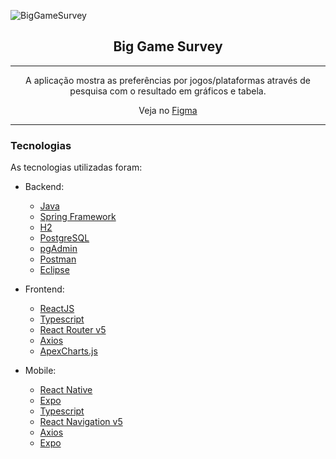 ![BigGameSurvey](https://camo.githubusercontent.com/16b989e9b58fa58537c5692c507ff9c1fc269ced47984779937584b221fd042a/68747470733a2f2f696b2e696d6167656b69742e696f2f323765776f78737373652f636f6c6c6167656d5f5344535f4c71477438694e6e582e706e67)

<h2 align="center">Big Game Survey</h2>

---

<p align="center">A aplicação mostra as preferências por jogos/plataformas através de pesquisa com o resultado em gráficos e tabela.</p>

<p align="center"> Veja no <a href="https://www.figma.com/proto/AE96dXBqHTLIWI0wU340Px/BigGameSurvey?node-id=2%3A559&scaling=min-zoom">Figma</a> </p>

---

### Tecnologias
As tecnologias utilizadas foram:

-   Backend:
    
    -   [Java](https://www.java.com/pt_BR/)
    -   [Spring Framework](https://spring.io/projects/spring-framework)
    -   [H2](https://www.h2database.com/html/main.html)
    -   [PostgreSQL](https://www.postgresql.org/)
    -   [pgAdmin](https://www.pgadmin.org/)
    -   [Postman](https://www.postman.com/)
    -   [Eclipse](https://www.eclipse.org/downloads/)
    
-   Frontend:
    
    -   [ReactJS](https://reactjs.org/)
    -   [Typescript](https://www.typescriptlang.org/)
    -   [React Router v5](https://github.com/ReactTraining/react-router)
    -   [Axios](https://github.com/axios/axios)
    -   [ApexCharts.js](https://apexcharts.com/)
    
-   Mobile:
    
    -   [React Native](https://reactnative.dev/)
    -   [Expo](https://expo.io/)
    -   [Typescript](https://www.typescriptlang.org/)
    -   [React Navigation v5](https://reactnavigation.org/)
    -   [Axios](https://github.com/axios/axios)
    -   [Expo](https://expo.io/)
